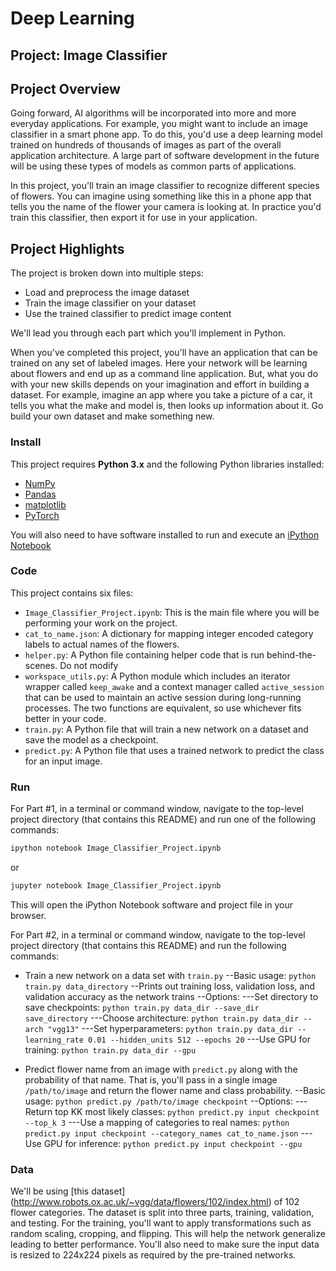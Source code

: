 # Deep Learning
## Project: Image Classifier

## Project Overview
Going forward, AI algorithms will be incorporated into more and more everyday applications. For example, you might want to include an image classifier in a smart phone app. To do this, you'd use a deep learning model trained on hundreds of thousands of images as part of the overall application architecture. A large part of software development in the future will be using these types of models as common parts of applications.

In this project, you'll train an image classifier to recognize different species of flowers. You can imagine using something like this in a phone app that tells you the name of the flower your camera is looking at. In practice you'd train this classifier, then export it for use in your application. 

## Project Highlights
The project is broken down into multiple steps:

- Load and preprocess the image dataset
- Train the image classifier on your dataset
- Use the trained classifier to predict image content

We'll lead you through each part which you'll implement in Python.

When you've completed this project, you'll have an application that can be trained on any set of labeled images. Here your network will be learning about flowers and end up as a command line application. But, what you do with your new skills depends on your imagination and effort in building a dataset. For example, imagine an app where you take a picture of a car, it tells you what the make and model is, then looks up information about it. Go build your own dataset and make something new.

### Install

This project requires **Python 3.x** and the following Python libraries installed:

- [NumPy](http://www.numpy.org/)
- [Pandas](http://pandas.pydata.org)
- [matplotlib](http://matplotlib.org/)
- [PyTorch](https://pytorch.org/)

You will also need to have software installed to run and execute an [iPython Notebook](http://ipython.org/notebook.html)

### Code

This project contains six files:

- `Image_Classifier_Project.ipynb`: This is the main file where you will be performing your work on the project.
- `cat_to_name.json`: A dictionary for mapping integer encoded category labels to actual names of the flowers.
- `helper.py`: A Python file containing helper code that is run behind-the-scenes. Do not modify
- `workspace_utils.py`: A Python module which includes an iterator wrapper called `keep_awake` and a context manager called `active_session` that can be used to maintain an active session during long-running processes. The two functions are equivalent, so use whichever fits better in your code. 
- `train.py`: A Python file that will train a new network on a dataset and save the model as a checkpoint.
- `predict.py`: A Python file that uses a trained network to predict the class for an input image.


### Run

For Part #1, in a terminal or command window, navigate to the top-level project directory (that contains this README) and run one of the following commands:

```bash
ipython notebook Image_Classifier_Project.ipynb
```  
or
```bash
jupyter notebook Image_Classifier_Project.ipynb
```

This will open the iPython Notebook software and project file in your browser.

For Part #2, in a terminal or command window, navigate to the top-level project directory (that contains this README) and run the following commands:

- Train a new network on a data set with `train.py`
--Basic usage: `python train.py data_directory`
--Prints out training loss, validation loss, and validation accuracy as the network trains
--Options:
---Set directory to save checkpoints: `python train.py data_dir --save_dir save_directory`
---Choose architecture: `python train.py data_dir --arch "vgg13"`
---Set hyperparameters: `python train.py data_dir --learning_rate 0.01 --hidden_units 512 --epochs 20`
---Use GPU for training: `python train.py data_dir --gpu`

- Predict flower name from an image with `predict.py` along with the probability of that name. That is, you'll pass in a single image `/path/to/image` and return the flower name and class probability.
--Basic usage: `python predict.py /path/to/image checkpoint`
--Options:
---Return top KK most likely classes: `python predict.py input checkpoint --top_k 3`
---Use a mapping of categories to real names: `python predict.py input checkpoint --category_names cat_to_name.json`
---Use GPU for inference: `python predict.py input checkpoint --gpu`

### Data

We'll be using [this dataset] (http://www.robots.ox.ac.uk/~vgg/data/flowers/102/index.html) of 102 flower categories. The dataset is split into three parts, training, validation, and testing. For the training, you'll want to apply transformations such as random scaling, cropping, and flipping. This will help the network generalize leading to better performance. You'll also need to make sure the input data is resized to 224x224 pixels as required by the pre-trained networks.

